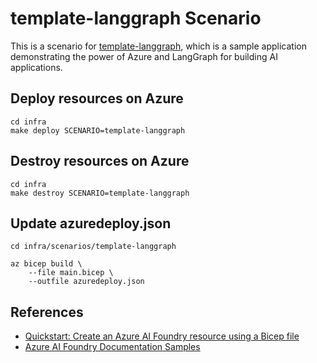 # template-langgraph Scenario

This is a scenario for [template-langgraph](https://github.com/ks6088ts-labs/template-langgraph), which is a sample application demonstrating the power of Azure and LangGraph for building AI applications.

## Deploy resources on Azure

```shell
cd infra
make deploy SCENARIO=template-langgraph
```

## Destroy resources on Azure

```shell
cd infra
make destroy SCENARIO=template-langgraph
```

## Update azuredeploy.json

```shell
cd infra/scenarios/template-langgraph

az bicep build \
    --file main.bicep \
    --outfile azuredeploy.json
```

## References

- [Quickstart: Create an Azure AI Foundry resource using a Bicep file](https://learn.microsoft.com/azure/ai-foundry/how-to/create-resource-template?tabs=cli)
- [Azure AI Foundry Documentation Samples](https://github.com/azure-ai-foundry/foundry-samples)
